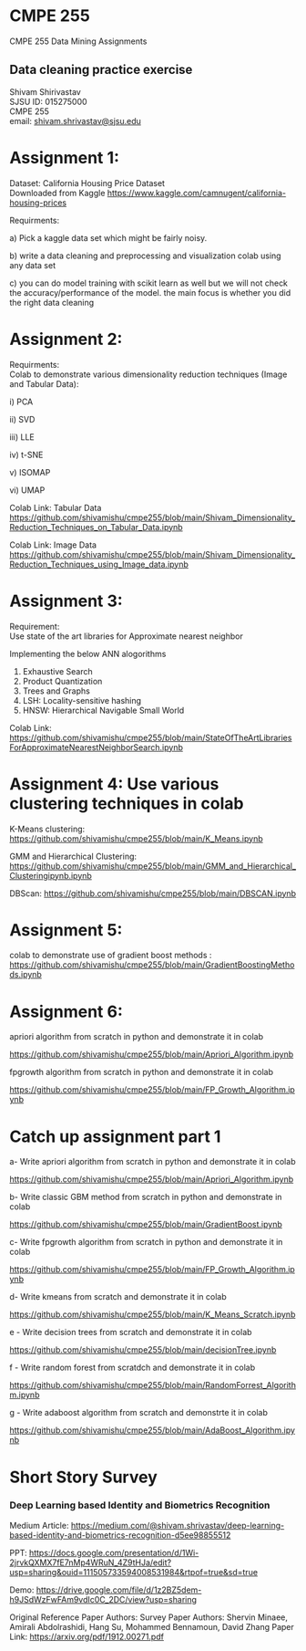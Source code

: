 # CMPE 255
CMPE 255 Data Mining Assignments
## Data cleaning practice exercise
Shivam Shirivastav  
SJSU ID: 015275000  
CMPE 255  
email: shivam.shrivastav@sjsu.edu

# Assignment 1: 

Dataset: California Housing Price Dataset  
Downloaded from Kaggle https://www.kaggle.com/camnugent/california-housing-prices

Requirments:  

a) Pick a kaggle data set which might be fairly noisy.  

b) write a data cleaning and preprocessing  and visualization colab using any data set

c) you can do model training with scikit learn as well but we will not check the accuracy/performance of the model. the main focus is whether you did the right data cleaning


# Assignment 2:

Requirments:  
Colab to demonstrate various dimensionality reduction techniques (Image and Tabular Data):

i) PCA

ii) SVD

iii) LLE

iv) t-SNE

v) ISOMAP

vi) UMAP

Colab Link: Tabular Data
https://github.com/shivamishu/cmpe255/blob/main/Shivam_Dimensionality_Reduction_Techniques_on_Tabular_Data.ipynb

Colab Link: Image Data
https://github.com/shivamishu/cmpe255/blob/main/Shivam_Dimensionality_Reduction_Techniques_using_Image_data.ipynb

# Assignment 3: 

Requirement:  
Use state of the art libraries for Approximate nearest neighbor  

Implementing the below ANN alogorithms

1. Exhaustive Search
2. Product Quantization
3. Trees and Graphs
4. LSH: Locality-sensitive hashing
5. HNSW: Hierarchical Navigable Small World

Colab Link: https://github.com/shivamishu/cmpe255/blob/main/StateOfTheArtLibrariesForApproximateNearestNeighborSearch.ipynb

# Assignment 4: Use various clustering techniques in colab
 

 K-Means clustering: https://github.com/shivamishu/cmpe255/blob/main/K_Means.ipynb  
 
 GMM and Hierarchical  Clustering: https://github.com/shivamishu/cmpe255/blob/main/GMM_and_Hierarchical_Clusteringipynb.ipynb
 
 DBScan:  https://github.com/shivamishu/cmpe255/blob/main/DBSCAN.ipynb  
 
 
 # Assignment 5:
colab to demonstrate use of gradient boost methods :  
https://github.com/shivamishu/cmpe255/blob/main/GradientBoostingMethods.ipynb

 # Assignment 6:
 apriori algorithm from scratch in python and demonstrate it in colab  

 https://github.com/shivamishu/cmpe255/blob/main/Apriori_Algorithm.ipynb  

 fpgrowth algorithm from scratch in python and demonstrate it in colab   

 https://github.com/shivamishu/cmpe255/blob/main/FP_Growth_Algorithm.ipynb   


# Catch up assignment part 1

a- Write apriori algorithm from scratch in python and demonstrate it in colab

https://github.com/shivamishu/cmpe255/blob/main/Apriori_Algorithm.ipynb

 

b- Write classic GBM method from scratch in python and demonstrate in colab

https://github.com/shivamishu/cmpe255/blob/main/GradientBoost.ipynb

c- Write fpgrowth algorithm from scratch in python and demonstrate it in colab

https://github.com/shivamishu/cmpe255/blob/main/FP_Growth_Algorithm.ipynb

 

d- Write kmeans from scratch and demonstrate it in colab

https://github.com/shivamishu/cmpe255/blob/main/K_Means_Scratch.ipynb

 

e - Write decision trees from scratch and demonstrate it in colab

 https://github.com/shivamishu/cmpe255/blob/main/decisionTree.ipynb

 

f - Write random forest from scratdch and demonstrate it in colab

https://github.com/shivamishu/cmpe255/blob/main/RandomForrest_Algorithm.ipynb

 

g - Write adaboost algorithm from scratch and demonstrte it in colab

https://github.com/shivamishu/cmpe255/blob/main/AdaBoost_Algorithm.ipynb



# Short Story Survey

### **Deep Learning based Identity and Biometrics Recognition**

Medium Article: https://medium.com/@shivam.shrivastav/deep-learning-based-identity-and-biometrics-recognition-d5ee98855512

PPT: https://docs.google.com/presentation/d/1Wi-2jrvkQXMX7fE7nMp4WRuN_4Z9tHJa/edit?usp=sharing&ouid=111505733594008531984&rtpof=true&sd=true

Demo: https://drive.google.com/file/d/1z2BZ5dem-h9JSdWzFwFAm9vdIc0C_2DC/view?usp=sharing


Original Reference Paper Authors: Survey Paper Authors: Shervin Minaee, Amirali Abdolrashidi, Hang Su, Mohammed Bennamoun, David Zhang
Paper Link: https://arxiv.org/pdf/1912.00271.pdf  
  
